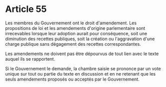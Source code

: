 # Article 55

Les membres du Gouvernement ont le droit d'amendement. Les propositions de loi et
les amendements d'origine parlementaire sont irrecevables lorsque leur adoption
aurait pour conséquence, soit une diminution des recettes publiques, soit la création
ou l'aggravation d'une charge publique sans dégagement des recettes
correspondantes.

Les amendements ne doivent pas être dépourvus de tout lien avec le texte auquel ils
se rapportent.

Si le Gouvernement le demande, la chambre saisie se prononce par un vote unique
sur tout ou partie du texte en discussion et en ne retenant que les seuls
amendements proposés ou acceptés par le Gouvernement.